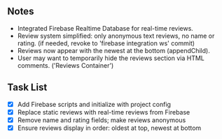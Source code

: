 
## Notes
- Integrated Firebase Realtime Database for real-time reviews.
- Review system simplified: only anonymous text reviews, no name or rating. (if needed, revoke to 'firebase integration ws' commit)
- Reviews now appear with the newest at the bottom (appendChild).
- User may want to temporarily hide the reviews section via HTML comments. ('Reviews Container')

## Task List
- [x] Add Firebase scripts and initialize with project config
- [x] Replace static reviews with real-time reviews from Firebase
- [x] Remove name and rating fields; make reviews anonymous
- [x] Ensure reviews display in order: oldest at top, newest at bottom

